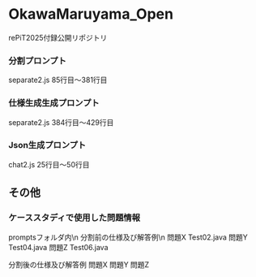 # OkawaMaruyama_Open
rePiT2025付録公開リポジトリ

### 分割プロンプト
separate2.js 85行目～381行目

### 仕様生成生成プロンプト
separate2.js 384行目～429行目

### Json生成プロンプト
chat2.js 25行目～50行目

## その他

### ケーススタディで使用した問題情報
promptsフォルダ内\n
分割前の仕様及び解答例\n
問題X Test02.java
問題Y Test04.java
問題Z Test06.java

分割後の仕様及び解答例
問題X
問題Y
問題Z
